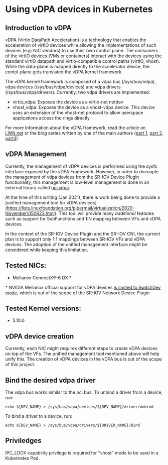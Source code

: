# Using vDPA devices in Kubernetes
## Introduction to vDPA
vDPA (Virtio DataPath Acceleration) is a technology that enables the acceleration of virtIO devices while allowing the implementations of such devices (e.g: NIC vendors) to use their own control plane.
The consumers of the virtIO devices (VMs or containers) interact with the devices using the standard virtIO datapath and virtio-compatible control paths (virtIO, vhost). While the data-plane is mapped directly to the accelerator device, the contol-plane gets translated the vDPA kernel framework.

The vDPA kernel framework is composed of a vdpa bus (/sys/bus/vdpa), vdpa devices (/sys/bus/vdpa/devices) and vdpa drivers (/sys/bus/vdpa/drivers). Currently, two vdpa drivers are implemented:
*  virtio_vdpa: Exposes the device as a virtio-net netdev
*  vhost_vdpa: Exposes the device as a vhost-vdpa device. This device uses an extension of the vhost-net protocol to allow userspace applications access the rings directly

For more information about the vDPA framework, read the article on [LWN.net](https://lwn.net/Articles/816063/) or the blog series written by one of the main authors ([part 1](https://www.redhat.com/en/blog/vdpa-kernel-framework-part-1-vdpa-bus-abstracting-hardware), [part 2](https://www.redhat.com/en/blog/vdpa-kernel-framework-part-2-vdpa-bus-drivers-kernel-subsystem-interactions), [part3](https://www.redhat.com/en/blog/vdpa-kernel-framework-part-3-usage-vms-and-containers))

## vDPA Management
Currently, the management of vDPA devices is performed using the sysfs interface exposed by the vDPA Framework. However, in order to decouple the management of vdpa devices from the SR-IOV Device Plugin functionality, this management is low-level management is done in an external library called [go-vdpa](https://github.com/redhat-virtio-net/govdpa).

At the time of this writing (Jan 2021), there is work being done to provide a [unified management tool for vDPA devices] (https://lists.linuxfoundation.org/pipermail/virtualization/2020-November/050623.html). This tool will provide many *additional* features such as support for SubFunctions and 1:N mapping between VFs and vDPA devices.

In the context of the SR-IOV Device Plugin and the SR-IOV CNI, the current plan is to support only 1:1 mappings between SR-IOV VFs and vDPA devices. The adoption of the unified management interface might be considered while keeping this limitation.

## Tested NICs:
* Mellanox ConnectX®-6 DX *

\* NVIDIA Mellanox official support for vDPA devices [is limited to SwitchDev mode](https://docs.mellanox.com/pages/viewpage.action?pageId=39285091#OVSOffloadUsingASAP%C2%B2Direct-hwvdpaVirtIOAccelerationthroughHardwarevDPA), which is out of the scope of the SR-IOV Network Device Plugin

## Tested Kernel versions:
* 5.10.0

## vDPA device creation
Currently, each NIC might requires different steps to create vDPA devices on top of the VFs. The unified management tool mentioned above will help unify this. The creation of vDPA devices in the vDPA bus is out of the scope of this project.

## Bind the desired vdpa driver
The vdpa bus works similar to the pci bus. To unbind a driver from a device, run:

    echo ${DEV_NAME} > /sys/bus/vdpa/devices/${DEV_NAME}/driver/unbind

To bind a driver to a device, run:

    echo ${DEV_NAME} > /sys/bus/vdpa/drivers/${DRIVER_NAME}/bind

## Priviledges
IPC_LOCK capability privilege is required for "vhost" mode to be used in a Kubernetes Pod.
